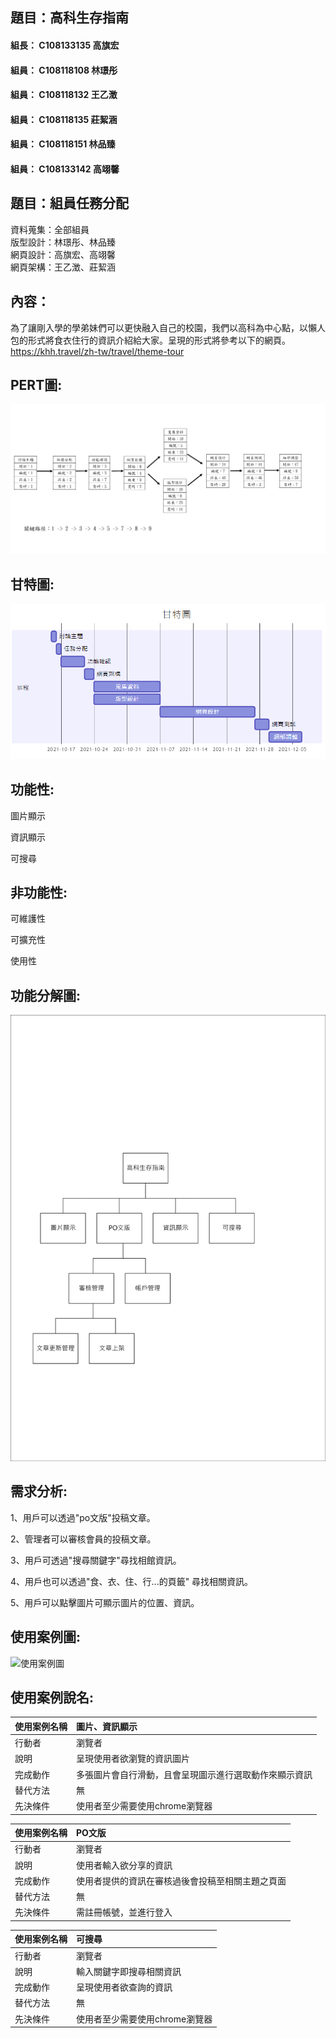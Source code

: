 
## 題目：高科生存指南

#### 組長： C108133135 高旗宏
#### 組員： C108118108 林璟彤
#### 組員： C108118132 王乙澂
#### 組員： C108118135 莊絜涵
#### 組員： C108118151 林品臻
#### 組員： C108133142 高翊馨

## 題目：組員任務分配
資料蒐集：全部組員  
版型設計：林璟彤、林品臻  
網頁設計：高旗宏、高翊馨  
網頁架構：王乙澂、莊絜涵  

## 內容：
為了讓剛入學的學弟妹們可以更快融入自己的校園，我們以高科為中心點，以懶人包的形式將食衣住行的資訊介紹給大家。呈現的形式將參考以下的網頁。  
https://khh.travel/zh-tw/travel/theme-tour
## PERT圖:
![PERT圖](Team2.jpg)
## 甘特圖:
![甘特圖](gantt.png)

## 功能性:
圖片顯示

資訊顯示

可搜尋
## 非功能性:
可維護性

可擴充性

使用性
## 功能分解圖:
![功能分解圖](功能分析圖.jpg)
## 需求分析:
1、用戶可以透過"po文版"投稿文章。

2、管理者可以審核會員的投稿文章。

3、用戶可透過"搜尋關鍵字"尋找相館資訊。

4、用戶也可以透過"食、衣、住、行...的頁籤" 尋找相關資訊。

5、用戶可以點擊圖片可顯示圖片的位置、資訊。

## 使用案例圖:
![使用案例圖](使用案例圖.)

## 使用案例說名:
 | 使用案例名稱 |圖片、資訊顯示|
 |:-|:-|
 |行動者|瀏覽者|
 |說明|呈現使用者欲瀏覽的資訊圖片|
 |完成動作|多張圖片會自行滑動，且會呈現圖示進行選取動作來顯示資訊|
 |替代方法|無|
 |先決條件|使用者至少需要使用chrome瀏覽器|
 
   | 使用案例名稱 |PO文版|
 |:-|:-|
 |行動者|瀏覽者|
 |說明|使用者輸入欲分享的資訊|
 |完成動作|使用者提供的資訊在審核過後會投稿至相關主題之頁面|
 |替代方法|無|
 |先決條件|需註冊帳號，並進行登入|
 
  | 使用案例名稱 |可搜尋|
 |:-|:-|
 |行動者|瀏覽者|
 |說明|輸入關鍵字即搜尋相關資訊|
 |完成動作|呈現使用者欲查詢的資訊|
 |替代方法|無|
 |先決條件|使用者至少需要使用chrome瀏覽器|
 







